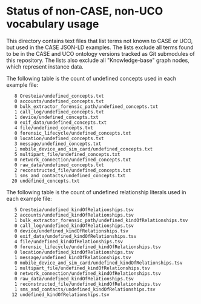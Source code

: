 # Status of non-CASE, non-UCO vocabulary usage

This directory contains text files that list terms not known to CASE or UCO, but used in the CASE JSON-LD examples.  The lists exclude all terms found to be in the CASE and UCO ontology versions tracked as Git submodules of this repository.  The lists also exclude all "Knowledge-base" graph nodes, which represent instance data.

The following table is the count of undefined concepts used in each example file:

```
   8 Oresteia/undefined_concepts.txt
   0 accounts/undefined_concepts.txt
   0 bulk_extractor_forensic_path/undefined_concepts.txt
   1 call_log/undefined_concepts.txt
   1 device/undefined_concepts.txt
   0 exif_data/undefined_concepts.txt
   4 file/undefined_concepts.txt
   0 forensic_lifecycle/undefined_concepts.txt
   0 location/undefined_concepts.txt
   3 message/undefined_concepts.txt
   1 mobile_device_and_sim_card/undefined_concepts.txt
   5 multipart_file/undefined_concepts.txt
   0 network_connection/undefined_concepts.txt
   0 raw_data/undefined_concepts.txt
   2 reconstructed_file/undefined_concepts.txt
   1 sms_and_contacts/undefined_concepts.txt
  20 undefined_concepts.txt
```

The following table is the count of undefined relationship literals used in each example file:

```
   5 Oresteia/undefined_kindOfRelationships.tsv
   2 accounts/undefined_kindOfRelationships.tsv
   1 bulk_extractor_forensic_path/undefined_kindOfRelationships.tsv
   0 call_log/undefined_kindOfRelationships.tsv
   0 device/undefined_kindOfRelationships.tsv
   0 exif_data/undefined_kindOfRelationships.tsv
   4 file/undefined_kindOfRelationships.tsv
   0 forensic_lifecycle/undefined_kindOfRelationships.tsv
   0 location/undefined_kindOfRelationships.tsv
   1 message/undefined_kindOfRelationships.tsv
   0 mobile_device_and_sim_card/undefined_kindOfRelationships.tsv
   1 multipart_file/undefined_kindOfRelationships.tsv
   0 network_connection/undefined_kindOfRelationships.tsv
   0 raw_data/undefined_kindOfRelationships.tsv
   1 reconstructed_file/undefined_kindOfRelationships.tsv
   1 sms_and_contacts/undefined_kindOfRelationships.tsv
  12 undefined_kindOfRelationships.tsv
```
